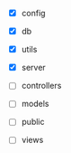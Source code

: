 - [x] config
- [x] db
- [x] utils
- [x] server

- [ ] controllers
- [ ] models
- [ ] public
- [ ] views